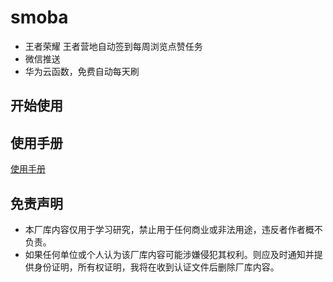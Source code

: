 # smoba
* 王者荣耀 王者营地自动签到每周浏览点赞任务
* 微信推送
* 华为云函数，免费自动每天刷

## 开始使用
## 使用手册
[使用手册](https://gosmoba.vercel.app/)
## 免责声明
* 本厂库内容仅用于学习研究，禁止用于任何商业或非法用途，违反者作者概不负责。
* 如果任何单位或个人认为该厂库内容可能涉嫌侵犯其权利。则应及时通知并提供身份证明，所有权证明，我将在收到认证文件后删除厂库内容。
